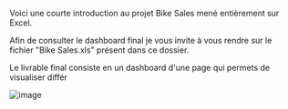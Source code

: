 Voici une courte introduction au projet Bike Sales mené entièrement sur Excel. 

Afin de consulter le dashboard final je vous invite à vous rendre sur le fichier "Bike Sales.xls" présent dans ce dossier. 

Le livrable final consiste en un dashboard d'une page qui permets de visualiser différ

![image](https://user-images.githubusercontent.com/130085381/232311301-bc900341-d7a8-4a40-9e88-e5e4eb0ddae0.png)

